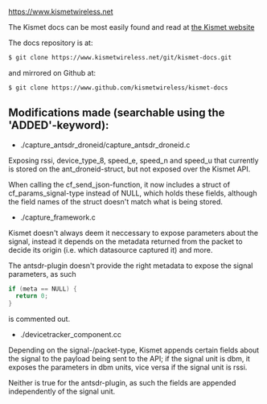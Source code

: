 https://www.kismetwireless.net

The Kismet docs can be most easily found and read at [the Kismet website](https://www.kismetwireless.net/docs/readme/intro/kismet/)


The docs repository is at:

```bash
$ git clone https://www.kismetwireless.net/git/kismet-docs.git
```

and mirrored on Github at:

```bash
$ git clone https://www.github.com/kismetwireless/kismet-docs
```

## Modifications made (searchable using the 'ADDED'-keyword):

* ./capture_antsdr_droneid/capture_antsdr_droneid.c

Exposing rssi, device_type_8, speed_e, speed_n and speed_u that currently is stored on the ant_droneid-struct, but not exposed over the Kismet API.

When calling the cf_send_json-function, it now includes a struct of cf_params_signal-type instead of NULL, which holds these fields, although the field names of the struct doesn't match what is being stored.

* ./capture_framework.c

Kismet doesn't always deem it neccessary to expose parameters about the signal, instead it depends on the metadata returned from the packet to decide its origin (i.e. which datasource captured it) and more.

The antsdr-plugin doesn't provide the right metadata to expose the signal parameters, as such

```c
if (meta == NULL) {
  return 0;
}
```

is commented out.

* ./devicetracker_component.cc

Depending on the signal-/packet-type, Kismet appends certain fields about the signal to the payload being sent to the API; if the signal unit is dbm, it exposes the parameters in dbm units, vice versa if the signal unit is rssi.

Neither is true for the antsdr-plugin, as such the fields are appended independently of the signal unit.
